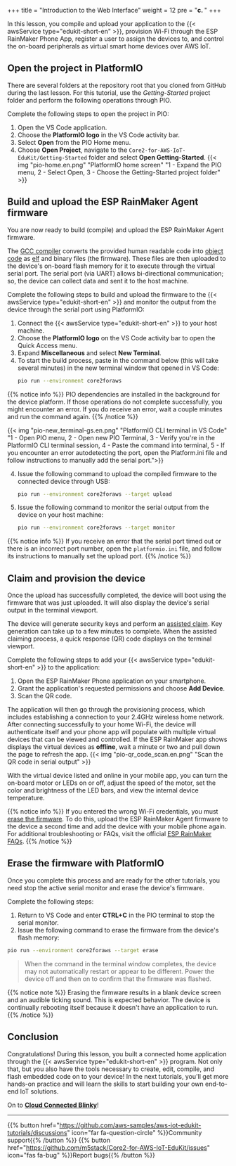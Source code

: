 +++
title = "Introduction to the Web Interface"
weight = 12
pre = "<b>c. </b>"
+++

In this lesson, you compile and upload your application to the {{< awsService type="edukit-short-en" >}}, provision Wi-Fi through the ESP RainMaker Phone App, register a user to assign the devices to, and control the on-board peripherals as virtual smart home devices over AWS IoT.

## Open the project in PlatformIO
There are several folders at the repository root that you cloned from GitHub during the last lesson. For this tutorial, use the *Getting-Started* project folder and perform the following operations through PIO. 

Complete the following steps to open the project in PIO: 
1. Open the VS Code application. 
1. Choose the **PlatformIO logo** in the VS Code activity bar.
1. Select **Open** from the PIO Home menu. 
1. Choose **Open Project**, navigate to the `Core2-for-AWS-IoT-EduKit/Getting-Started` folder and select **Open Getting-Started**.
{{< img "pio-home.en.png" "PlatformIO home screen" "1 - Expand the PIO menu, 2 - Select Open, 3 - Choose the Getting-Started project folder" >}}

## Build and upload the ESP RainMaker Agent firmware
You are now ready to build (compile) and upload the ESP RainMaker Agent firmware. 

The [GCC compiler](https://gcc.gnu.org/onlinedocs/gcc/) converts the provided human readable code into [object code](https://en.wikipedia.org/wiki/Object_code) as [elf](https://en.wikipedia.org/wiki/Executable_and_Linkable_Format) and binary files (the firmware). These files are then uploaded to the device's on-board flash memory for it to execute through the virtual serial port. The serial port (via UART) allows bi-directional communication; so, the device can collect data and sent it to the host machine. 

Complete the following steps to build and upload the firmware to the {{< awsService type="edukit-short-en" >}} and monitor the output from the device through the serial port using PlatformIO:
1. Connect the {{< awsService type="edukit-short-en" >}} to your host machine.
1. Choose the **PlatformIO logo** on the VS Code activity bar to open the Quick Access menu.
1. Expand **Miscellaneous** and select **New Terminal**.
1. To start the build process, paste in the command below (this will take several minutes) in the new terminal window that opened in VS Code:
    ```bash
    pio run --environment core2foraws
    ```

{{% notice info %}}
PIO dependencies are installed in the background for the device platform. If those operations do not complete successfully, you might encounter an error. If you do receive an error, wait a couple minutes and run the command again.
{{% /notice %}}

{{< img "pio-new_terminal-gs.en.png" "PlatformIO CLI terminal in VS Code" "1 - Open PIO menu, 2 - Open new PIO Terminal, 3 - Verify you're in the PlatformIO CLI terminal session, 4 - Paste the command into terminal, 5 - If you encounter an error autodetecting the port, open the Platform.ini file and follow instructions to manually add the serial port.">}}

4. Issue the following command to upload the compiled firmware to the connected device through USB:
    ```bash
    pio run --environment core2foraws --target upload
    ```
1. Issue the following command to monitor the serial output from the device on your host machine:
   ```bash
   pio run --environment core2foraws --target monitor
   ```
{{% notice info %}}
If you receive an error that the serial port timed out or there is an incorrect port number, open the `platformio.ini` file, and follow its instructions to manually set the upload port.
{{% /notice %}}
## Claim and provision the device 
Once the upload has successfully completed, the device will boot using the firmware that was just uploaded. It will also display the device's serial output in the terminal viewport. 

The device will generate security keys and perform an [assisted claim](https://rainmaker.espressif.com/docs/claiming.html#assisted-claiming-esp32). Key generation can take up to a few minutes to complete. When the assisted claiming process, a quick response (QR) code displays on the terminal viewport.

Complete the following steps to add your {{< awsService type="edukit-short-en" >}} to the application:
1. Open the ESP RainMaker Phone application on your smartphone.
1. Grant the application's requested permissions and choose **Add Device**.
1. Scan the QR code. 

The application will then go through the provisioning process, which includes establishing a connection to your 2.4GHz wireless home network. After connecting successfully to your home Wi-Fi, the device will authenticate itself and your phone app will populate with multiple virtual devices that can be viewed and controlled. If the ESP RainMaker app shows displays the virtual devices as **offline**, wait a minute or two and pull down the page to refresh the app.
{{< img "pio-qr_code_scan.en.png" "Scan the QR code in serial output" >}}

With the virtual device listed and online in your mobile app, you can turn the on-board motor or LEDs on or off, adjust the speed of the motor, set the color and brightness of the LED bars, and view the internal device temperature.

{{% notice info %}}
If you entered the wrong Wi-Fi credentials, you must [erase the firmware](/en/getting-started/run-rainmaker.html#erasing-the-firmware-with-platformio). To do this, upload the ESP RainMaker Agent firmware to the device a second time and add the device with your mobile phone again. For additional troubleshooting or FAQs, visit the official [ESP RainMaker FAQs](https://rainmaker.espressif.com/docs/faqs.html).
{{% /notice %}}

## Erase the firmware with PlatformIO
Once you complete this process and are ready for the other tutorials, you need stop the active serial monitor and erase the device's firmware. 

Complete the following steps: 
1. Return to VS Code and enter **CTRL+C** in the PIO terminal to stop the serial monitor.
1. Issue the following command to erase the firmware from the device's flash memory:
```bash
pio run --environment core2foraws --target erase
```

>  When the command in the  terminal window completes, the device may not automatically restart or appear to be different. Power the device off and then on to confirm that the firmware was flashed.

{{% notice note %}}
Erasing the firmware results in a blank device screen and an audible ticking sound. This is expected behavior. The device is continually rebooting itself because it doesn't have an application to run.
{{% /notice %}}

## Conclusion
Congratulations! During this lesson, you built a connected home application through the {{< awsService type="edukit-short-en" >}} program. Not only that, but you also have the tools necessary to create, edit, compile, and flash embedded code on to your device! In the next tutorials, you'll get more hands-on practice and will learn the skills to start building your own end-to-end IoT solutions.

On to [**Cloud Connected Blinky**](/en/blinky-hello-world.html)!

---
{{% button href="https://github.com/aws-samples/aws-iot-edukit-tutorials/discussions" icon="far fa-question-circle" %}}Community support{{% /button %}} {{% button href="https://github.com/m5stack/Core2-for-AWS-IoT-EduKit/issues" icon="fas fa-bug" %}}Report bugs{{% /button %}}